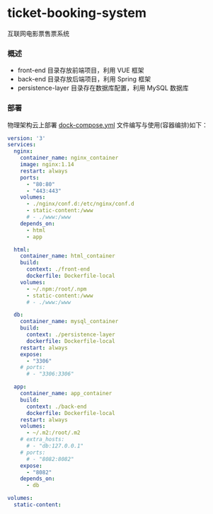 # ticket-booking-system
互联网电影票售票系统

### 概述
 - front-end 目录存放前端项目，利用 VUE 框架
 - back-end 目录存放后端项目，利用 Spring 框架
 - persistence-layer 目录存在数据库配置，利用 MySQL 数据库


### 部署
物理架构云上部署 [dock-compose.yml](./docker-compose.yaml) 文件编写与使用(容器编排)如下：
```yaml
version: '3'
services:
  nginx:
    container_name: nginx_container
    image: nginx:1.14
    restart: always
    ports:
      - "80:80"
      - "443:443"
    volumes:
      - ./nginx/conf.d:/etc/nginx/conf.d
      - static-content:/www
      # - ./www:/www
    depends_on:
      - html
      - app

  html:
    container_name: html_container
    build:
      context: ./front-end
      dockerfile: Dockerfile-local
    volumes:
      - ~/.npm:/root/.npm
      - static-content:/www
      # - ./www:/www

  db:
    container_name: mysql_container
    build:
      context: ./persistence-layer
      dockerfile: Dockerfile-local
    restart: always
    expose:
      - "3306"
    # ports:
      # - "3306:3306"

  app:
    container_name: app_container
    build:
      context: ./back-end
      dockerfile: Dockerfile-local
    restart: always
    volumes:
      - ~/.m2:/root/.m2
    # extra_hosts:
      # - "db:127.0.0.1"
    # ports:
      # - "8082:8082"
    expose:
      - "8082"
    depends_on:
      - db

volumes:
  static-content:
```


